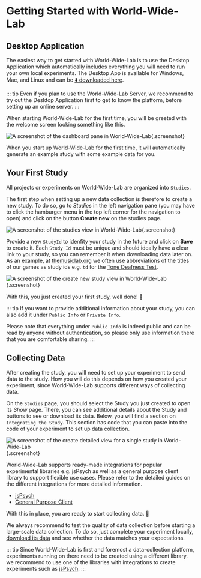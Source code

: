 # Getting Started with World-Wide-Lab

## Desktop Application

The easiest way to get started with World-Wide-Lab is to use the Desktop Application which automatically includes everything you will need to run your own local experiments. The Desktop App is available for Windows, Mac, and Linux and can be [⬇️ downloaded here](https://github.com/world-wide-lab/world-wide-lab/releases/latest).

::: tip
Even if you plan to use the World-Wide-Lab Server, we recommend to try out the Desktop Application first to get to know the platform, before setting up an online server.
:::

When starting World-Wide-Lab for the first time, you will be greeted with the welcome screen looking something like this.

![A screenshot of the dashboard pane in World-Wide-Lab](/img/screenshots/generated/admin.png){.screenshot}

When you start up World-Wide-Lab for the first time, it will automatically generate an example study with some example data for you.

## Your First Study

All projects or experiments on World-Wide-Lab are organized into `Studies`.

The first step when setting up a new data collection is therefore to create a new study. To do so, go to _Studies_ in the left navigation pane (you may have to click the hamburger menu in the top left corner for the navigation to open) and click on the button **Create new** on the studies page.

![A screenshot of the studies view in World-Wide-Lab](/img/screenshots/generated/admin_resources_wwl_studies.png){.screenshot}

Provide a new `StudyId` to idenfity your study in the future and click on **Save** to create it. Each `Study Id` must be unique and should ideally have a clear link to your study, so you can remember it when downloading data later on. As an example, at [themusiclab.org](https://themusiclab.org) we often use abbreviations of the titles of our games as study ids e.g. `td` for the [Tone Deafness Test](https://www.themusiclab.org/quizzes/td/).

![A screenshot of the create new study view in World-Wide-Lab](/img/screenshots/generated/admin_resources_wwl_studies_actions_new.png){.screenshot}

With this, you just created your first study, well done! 🚀

::: tip
If you want to provide additional information about your study, you can also add it under `Public Info` or `Private Info`.

Please note that everything under `Public Info` is indeed public and can be read by anyone without authentication, so please only use information there that you are comfortable sharing.
:::

## Collecting Data

After creating the study, you will need to set up your experiment to send data to the study. How you will do this depends on how you created your experiment, since World-Wide-Lab supports different ways of collecting data.

On the `Studies` page, you should select the Study you just created to open its _Show_ page. There, you can see additional details about the Study and buttons to see or download its data. Below, you will find a section on `Integrating the Study`. This section has code that you can paste into the code of your experiment to set up data collection.

![A screenshot of the create detailed view for a single study in World-Wide-Lab](/img/screenshots/generated/admin_resources_wwl_studies_records_my-awesome-study-id_show.png){.screenshot}

World-Wide-Lab supports ready-made integrations for popular experimental libraries e.g. jsPsych as well as a general purpose client library to support flexible use cases. Please refer to the detailed guides on the different integrations for more detailed information.

- [jsPsych](/guides/integration-jsPsych)
- [General Purpose Client](<(/guides/client)>)

With this in place, you are ready to start collecting data. 🎉

We always recommend to test the quality of data collection before starting a large-scale data collection. To do so, just complete your experiment locally, [download its data](/guides/download-data) and see whether the data matches your expectations.

::: tip
Since World-Wide-Lab is first and foremost a data-collection platform, experiments running on there need to be created using a different library. we recommend to use one of the libraries with integrations to create experiments such as [jsPsych](https://www.jspsych.org/).
:::
